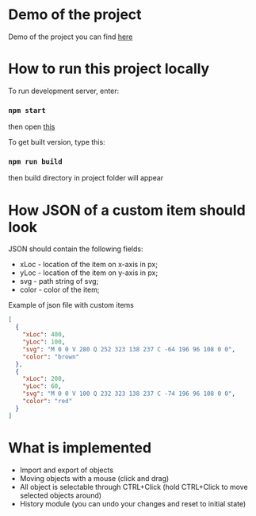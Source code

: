 # Demo of the project
Demo of the project you can find [here](https://github.com/vorobev-exceedteam/canvas-app)

# How to run this project locally
To run development server, enter:

### `npm start`

then open [this](http://localhost:3000/)


To get built version, type this:

### `npm run build`

then build directory in project folder will appear

# How JSON of a custom item should look

JSON should contain the following fields:

* xLoc - location of the item on x-axis in px;
* yLoc - location of the item on y-axis in px;
* svg - path string of svg;
* color - color of the item;
 
Example of json file with custom items

```json
[
  {
    "xLoc": 400, 
    "yLoc": 100, 
    "svg": "M 0 0 V 280 Q 252 323 138 237 C -64 196 96 108 0 0", 
    "color": "brown"
  },
  {
    "xLoc": 200,
    "yLoc": 60,
    "svg": "M 0 0 V 100 Q 232 323 138 237 C -74 196 96 108 0 0",
    "color": "red"
  }
]
```


# What is implemented
* Import and export of objects
* Moving objects with a mouse (click and drag)
* All object is selectable through CTRL+Click (hold CTRL+Click to move selected objects around)
* History module (you can undo your changes and reset to initial state)
